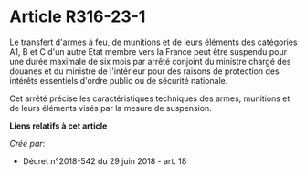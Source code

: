 # Article R316-23-1

Le transfert d'armes à feu, de munitions et de leurs éléments des catégories A1, B et C d'un autre Etat membre vers la France
peut être suspendu pour une durée maximale de six mois par arrêté conjoint du ministre chargé des douanes et du ministre de
l'intérieur pour des raisons de protection des intérêts essentiels d'ordre public ou de sécurité nationale.

Cet arrêté précise les caractéristiques techniques des armes, munitions et de leurs éléments visés par la mesure de
suspension.

**Liens relatifs à cet article**

_Créé par_:

  - Décret n°2018-542 du 29 juin 2018 - art. 18
